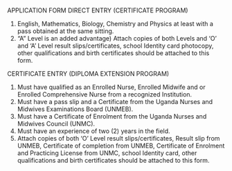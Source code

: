### 
APPLICATION FORM
DIRECT ENTRY (CERTIFICATE PROGRAM) 
1.	English, Mathematics, Biology, Chemistry and Physics at least with a pass obtained at the same sitting.
2.	“A” Level is an added advantage)
Attach copies of both Levels and ‘O’ and ‘A’ Level result slips/certificates, school Identity card photocopy, other qualifications and birth certificates should be attached to this form.

CERTIFICATE ENTRY (DIPLOMA EXTENSION PROGRAM)
1.	Must have qualified as an Enrolled Nurse, Enrolled Midwife and or Enrolled Comprehensive Nurse from a recognized Institution.
2.	Must have a pass slip and a Certificate from the Uganda Nurses and Midwives Examinations Board (UNMEB).
3.	Must have a Certificate of Enrolment from the Uganda Nurses and Midwives Council (UNMC).
4.	Must have an experience of two (2) years in the field.
5.	Attach copies of both ‘O’ Level result slips/certificates, Result slip from UNMEB, Certificate of completion from UNMEB, Certificate of Enrolment and Practicing License from UNMC, school Identity card, other qualifications and birth certificates should be attached to this form.


<!--
**dsnhp/dsnhp** is a ✨ _special_ ✨ repository because its `README.md` (this file) appears on your GitHub profile.

Here are some ideas to get you started:

- 🔭 I’m currently working on ...
- 🌱 I’m currently learning ...
- 👯 I’m looking to collaborate on ...
- 🤔 I’m looking for help with ...
- 💬 Ask me about ...
- 📫 How to reach me: ...
- 😄 Pronouns: ...
- ⚡ Fun fact: ...
-->
